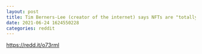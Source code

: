 ```yaml
--- 
layout: post 
title: Tim Berners-Lee (creator of the internet) says NFTs are "totally aligned with the values of the web"!!! 
date: 2021-06-24 1624550228 
categories: reddit 
--- 
```

https://redd.it/o73rml